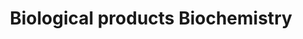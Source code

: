 ---
title: Biological products Biochemistry
longTitle: 'Biological products, Biochemistry'
tags:
- gccommon
relatedTerm:
- "[[Biochemicals]]"
---